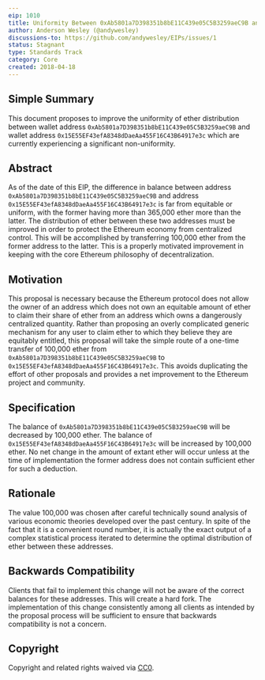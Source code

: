 ```yaml
---
eip: 1010
title: Uniformity Between 0xAb5801a7D398351b8bE11C439e05C5B3259aeC9B and 0x15E55EF43efA8348dDaeAa455F16C43B64917e3c
author: Anderson Wesley (@andywesley)
discussions-to: https://github.com/andywesley/EIPs/issues/1
status: Stagnant
type: Standards Track
category: Core
created: 2018-04-18
---
```


## Simple Summary

This document proposes to improve the uniformity of ether distribution between wallet address `0xAb5801a7D398351b8bE11C439e05C5B3259aeC9B` and wallet address `0x15E55EF43efA8348dDaeAa455F16C43B64917e3c` which are currently experiencing a significant non-uniformity.

## Abstract

As of the date of this EIP, the difference in balance between address `0xAb5801a7D398351b8bE11C439e05C5B3259aeC9B` and address `0x15E55EF43efA8348dDaeAa455F16C43B64917e3c` is far from equitable or uniform, with the former having more than 365,000 ether more than the latter. The distribution of ether between these two addresses must be improved in order to protect the Ethereum economy from centralized control. This will be accomplished by transferring 100,000 ether from the former address to the latter. This is a properly motivated improvement in keeping with the core Ethereum philosophy of decentralization.

## Motivation

This proposal is necessary because the Ethereum protocol does not allow the owner of an address which does not own an equitable amount of ether to claim their share of ether from an address which owns a dangerously centralized quantity. Rather than proposing an overly complicated generic mechanism for any user to claim ether to which they believe they are equitably entitled, this proposal will take the simple route of a one-time transfer of 100,000 ether from `0xAb5801a7D398351b8bE11C439e05C5B3259aeC9B` to `0x15E55EF43efA8348dDaeAa455F16C43B64917e3c`. This avoids duplicating the effort of other proposals and provides a net improvement to the Ethereum project and community.

## Specification

The balance of `0xAb5801a7D398351b8bE11C439e05C5B3259aeC9B` will be decreased by 100,000 ether. The balance of `0x15E55EF43efA8348dDaeAa455F16C43B64917e3c` will be increased by 100,000 ether. No net change in the amount of extant ether will occur unless at the time of implementation the former address does not contain sufficient ether for such a deduction.

## Rationale

The value 100,000 was chosen after careful technically sound analysis of various economic theories developed over the past century. In spite of the fact that it is a convenient round number, it is actually the exact output of a complex statistical process iterated to determine the optimal distribution of ether between these addresses.

## Backwards Compatibility

Clients that fail to implement this change will not be aware of the correct balances for these addresses. This will create a hard fork. The implementation of this change consistently among all clients as intended by the proposal process will be sufficient to ensure that backwards compatibility is not a concern.

## Copyright
Copyright and related rights waived via [CC0](../LICENSE.md).
